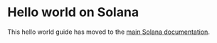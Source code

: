 # Hello world on Solana

This hello world guide has moved to the [main Solana documentation](https://docs.solana.com/getstarted/rust).